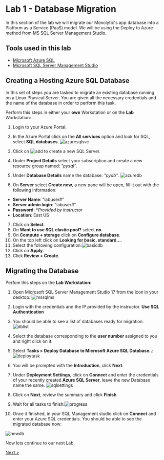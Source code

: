 # Lab 1 - Database Migration

In this section of the lab we will migrate our Monolytic's app database into a Platform as a Service (PaaS) model. We will be using the Deploy to Azure method from MS SQL Server Management Studio.

## Tools used in this lab

  - [Microsoft Azure SQL](https://docs.microsoft.com/en-us/azure/sql-database/sql-database-technical-overview)
  - [Microsoft SQL Server Management Studio](https://docs.microsoft.com/en-us/sql/ssms/sql-server-management-studio-ssms?view=sql-server-2017)
  

## Creating a Hosting Azure SQL Database

In this set of steps you are tasked to migrate an existing database running on a Linux Physical Server. You are given all the necessary credentials and the name of the database in order to perform this task.

Perform this steps in either your **own** Workstation or on the **Lab** Workstation:

  1. Login to your Azure Portal.
  2. In the Azure Portal click on the **All services** option and look for SQL, select **SQL databases**.
   ![azuresqlsvc](img/lab1/azure_sql_svc.png)

  3. Click on ![add](img/lab1/adddb.png) to  create a new SQL Server.
  4. Under **Project Details** select your subscription and create a new resource group named: *"pysql"*.
  5. Under **Database Details** name the database: *"pydb"*. ![azuredb](img/lab1/createdbazure.png)
  6. On **Server** select **Create new**, a new pane will be open, fill it out with the following information:
   * **Server Name**: "labuser#"
   * **Server admin login**: "labuser#"
   * **Password**: **Provided by instructor*
   * **Location**: East US
  
  7. Click on **Select**.
  8. On **Want to use SQL elastic  pool?** select **no**.
  9. On **Compute + storage** click on **Configure database**.
  10. On the top left click on **Looking for basic, standard...**.
  11. Select the following configuration:![basicdb](img/lab1/basicdb.png)
  12. Click on **Apply**.
  13. Click **Review + Create**.

## Migrating the Database

Perfom this steps on the **Lab Workstation**:

  1. Open Microsoft SQL Server Management Studio 17 from the icon in your desktop:
   ![mssqlms](img/lab1/sqlmgmt_icon.png)

2. Login with the credentials and the IP provided by the instructor. **Use SQL Authentication**
3. You should be able to see a list of databases ready for migration:  
  ![dblist](img/lab1/dblist.png)
4. Select the database corresponding to the **user number** assigned to you and right click on it.
5. Select **Tasks > Deploy Database to Microsoft Azure SQL Database..**: ![deploytask](img/lab1/deploytask.png)
6. You will be prompted with the **Introduction**, click **Next**.
7. Under **Deployment Settings**, click on **Connect** and enter the credentials of your recently created **Azure SQL Server**, leave the new Database name the same. ![sqlsettings](img/lab1/sqlmigsettings.png)
8. Click on **Next**, review the summary and click **Finish**.
9. Wait for all tasks to finish:![progress](img/lab1/progressdb.png)
10. Once it finished, in your SQL Management studio click on **Connect**   and enter your Azure SQL credentials. You should be able to see the migrated database now:
    
  ![newdb](img/lab1/newdb.png)

  Now lets continue to our next Lab.

  [Next >](lab_2.md)